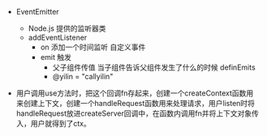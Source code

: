 - EventEmitter
  - Node.js 提供的监听器类
  - addEventListener 
    - on 添加一个时间监听 自定义事件
    - emit 触发
      - 父子组件传值 当子组件告诉父组件发生了什么的时候  definEmits 
      - @yilin = "callyilin" 

- 用户调用use方法时，把这个回调fn存起来，创建一个createContext函数用来创建上下文，创建一个handleRequest函数用来处理请求，用户listen时将handleRequest放进createServer回调中，在函数内调用fn并将上下文对象传入，用户就得到了ctx。
